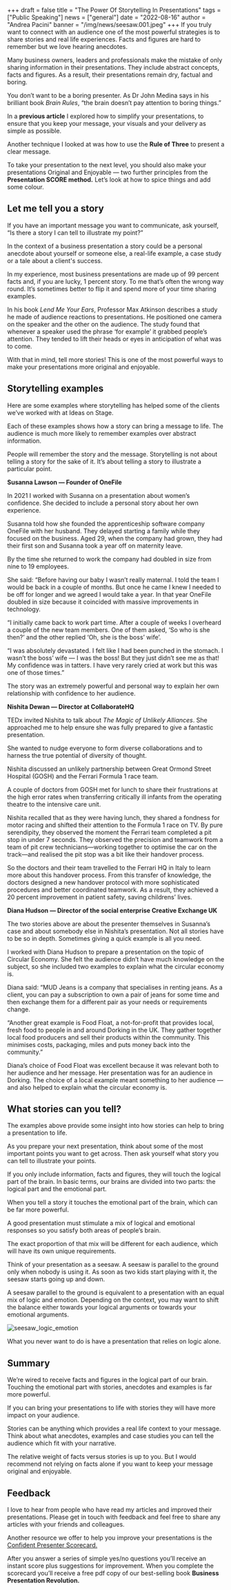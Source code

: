 +++
draft = false
title = "The Power Of Storytelling In Presentations"
tags = ["Public Speaking"]
news = ["general"]
date = "2022-08-16"
author = "Andrea Pacini"
banner = "/img/news/seesaw.001.jpeg"
+++
If you truly want to connect with an audience one of the most powerful strategies is to share stories and real life experiences. Facts and figures are hard to remember but we love hearing anecdotes. 

Many business owners, leaders and professionals make the mistake of only sharing information in their presentations. They include abstract concepts, facts and figures. As a result, their presentations remain dry, factual and boring. 

You don’t want to be a boring presenter. As Dr John Medina says in his brilliant book *Brain Rules*, “the brain doesn’t pay attention to boring things.” 

In a **previous article** I explored how to simplify your presentations, to ensure that you keep your message, your visuals and your delivery as simple as possible.

Another technique I looked at was how to use the **Rule of Three** to present a clear message.

To take your presentation to the next level, you should also make your presentations Original and Enjoyable — two further principles from the **Presentation SCORE method.** Let’s look at how to spice things and add some colour.

## Let me tell you a story

If you have an important message you want to communicate, ask yourself, “Is there a story I can tell to illustrate my point?”

In the context of a business presentation a story could be a personal anecdote about yourself or someone else, a real-life example, a case study or a tale about a client's success.

In my experience, most business presentations are made up of 99 percent facts and, if you are lucky, 1 percent story. To me that’s often the wrong way round. It’s sometimes better to flip it and spend more of your time sharing examples.

In his book *Lend Me Your Ears*, Professor Max Atkinson describes a study he made of audience reactions to presentations. He positioned one camera on the speaker and the other on the audience. The study found that whenever a speaker used the phrase ‘for example’ it grabbed people’s attention. They tended to lift their heads or eyes in anticipation of what was to come.

With that in mind, tell more stories! This is one of the most powerful ways to make your presentations more original and enjoyable. 

## Storytelling examples

Here are some examples where storytelling has helped some of the clients we’ve worked with at Ideas on Stage.

Each of these examples shows how a story can bring a message to life. The audience is much more likely to remember examples over abstract information. 

People will remember the story and the message. Storytelling is not about telling a story for the sake of it. It’s about telling a story to illustrate a particular point. 

**Susanna Lawson — Founder of OneFile** 

In 2021 I worked with Susanna on a presentation about women’s confidence. She decided to include a personal story about her own experience. 

Susanna told how she founded the apprenticeship software company OneFile with her husband. They delayed starting a family while they focused on the business. Aged 29, when the company had grown, they had their first son and Susanna took a year off on maternity leave.

By the time she returned to work the company had doubled in size from nine to 19 employees.

She said: “Before having our baby I wasn’t really maternal. I told the team I would be back in a couple of months. But once he came I knew I needed to be off for longer and we agreed I would take a year. In that year OneFile doubled in size because it coincided with massive improvements in technology.

“I initially came back to work part time. After a couple of weeks I overheard a couple of the new team members. One of them asked, ‘So who is she then?’ and the other replied ‘Oh, she is the boss’ wife’.

“I was absolutely devastated. I felt like I had been punched in the stomach. I wasn’t the boss’ wife — I was the boss! But they just didn’t see me as that! My confidence was in tatters. I have very rarely cried at work but this was one of those times.”

The story was an extremely powerful and personal way to explain her own relationship with confidence to her audience.

**Nishita Dewan — Director at CollaborateHQ**

TEDx invited Nishita to talk about *The Magic of Unlikely Alliances*. She approached me to help ensure she was fully prepared to give a fantastic presentation. 

She wanted to nudge everyone to form diverse collaborations and to harness the true potential of diversity of thought.

Nishita discussed an unlikely partnership between Great Ormond Street Hospital (GOSH) and the Ferrari Formula 1 race team.

A couple of doctors from GOSH met for lunch to share their frustrations at the high error rates when transferring critically ill infants from the operating theatre to the intensive care unit.

Nishita recalled that as they were having lunch, they shared a fondness for motor racing and shifted their attention to the Formula 1 race on TV. By pure serendipity, they observed the moment the Ferrari team completed a pit stop in under 7 seconds. They observed the precision and teamwork from a team of pit crew technicians—working together to optimise the car on the track—and realised the pit stop was a bit like their handover process. 

So the doctors and their team travelled to the Ferrari HQ in Italy to learn more about this handover process. From this transfer of knowledge, the doctors designed a new handover protocol with more sophisticated procedures and better coordinated teamwork. As a result, they achieved a 20 percent improvement in patient safety, saving childrens’ lives.

**Diana Hudson — Director of the social enterprise Creative Exchange UK**

The two stories above are about the presenter themselves in Susanna’s case and about somebody else in Nishita’s presentation. Not all stories have to be so in depth. Sometimes giving a quick example is all you need.

I worked with Diana Hudson to prepare a presentation on the topic of Circular Economy. She felt the audience didn’t have much knowledge on the subject, so she included two examples to explain what the circular economy is.

Diana said: “MUD Jeans is a company that specialises in renting jeans. As a client, you can pay a subscription to own a pair of jeans for some time and then exchange them for a different pair as your needs or requirements change. 

“Another great example is Food Float, a not-for-profit that provides local, fresh food to people in and around Dorking in the UK. They gather together local food producers and sell their products within the community. This minimises costs, packaging, miles and puts money back into the community.”

Diana’s choice of Food Float was excellent because it was relevant both to her audience and her message. Her presentation was for an audience in Dorking. The choice of a local example meant something to her audience — and also helped to explain what the circular economy is. 

## What stories can you tell?

The examples above provide some insight into how stories can help to bring a presentation to life. 

As you prepare your next presentation, think about some of the most important points you want to get across. Then ask yourself what story you can tell to illustrate your points.

If you only include information, facts and figures, they will touch the logical part of the brain. In basic terms, our brains are divided into two parts: the logical part and the emotional part.  

When you tell a story it touches the emotional part of the brain, which can be far more powerful.

A good presentation must stimulate a mix of logical and emotional responses so you satisfy both areas of people’s brain. 

The exact proportion of that mix will be different for each audience, which will have its own unique requirements.

Think of your presentation as a seesaw. A seesaw is parallel to the ground only when nobody is using it. As soon as two kids start playing with it, the seesaw starts going up and down. 

A seesaw parallel to the ground is equivalent to a presentation with an equal mix of logic and emotion. Depending on the context, you may want to shift the balance either towards your logical arguments or towards your emotional arguments.

![seesaw_logic_emotion](/img/news/seesaw.001.jpeg)

What you never want to do is have a presentation that relies on logic alone.

## Summary

We’re wired to receive facts and figures in the logical part of our brain. Touching the emotional part with stories, anecdotes and examples is far more powerful.

If you can bring your presentations to life with stories they will have more impact on your audience.

Stories can be anything which provides a real life context to your message. Think about what anecdotes, examples and case studies you can tell the audience which fit with your narrative.

The relative weight of facts versus stories is up to you. But I would recommend not relying on facts alone if you want to keep your message original and enjoyable. 

## Feedback 

I love to hear from people who have read my articles and improved their presentations. Please get in touch with feedback and feel free to share any articles with your friends and colleagues.

Another resource we offer to help you improve your presentations is the [Confident Presenter Scorecard.](https://presentationscorecard.scoreapp.com/)

After you answer a series of simple yes/no questions you’ll receive an instant score plus suggestions for improvement. When you complete the scorecard you’ll receive a free pdf copy of our best-selling book **Business Presentation Revolution.**